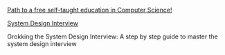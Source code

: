 [Path to a free self-taught education in Computer Science!](https://github.com/ossu/computer-science)  

[System Design Interview](https://astikanand.github.io/)  

Grokking the System Design Interview: A step by step guide to master the system design interview